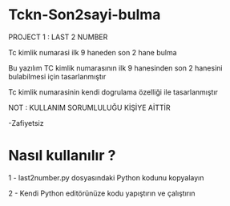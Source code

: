 # Tckn-Son2sayi-bulma
PROJECT 1 : LAST 2 NUMBER 

Tc kimlik numarasi ilk 9 haneden son 2 hane bulma

Bu yazılım TC kimlik numarasının ilk 9 hanesinden
son 2 hanesini bulabilmesi için tasarlanmıştır

Tc kimlik numarasinin kendi dogrulama özelliği ile tasarlanmıştır

NOT : KULLANIM SORUMLULUĞU KİŞİYE AİTTİR

-Zafiyetsiz

# Nasıl kullanılır ?

1 - last2number.py dosyasındaki Python kodunu kopyalayın

2 - Kendi Python editörünüze kodu yapıştırın ve çalıştırın
